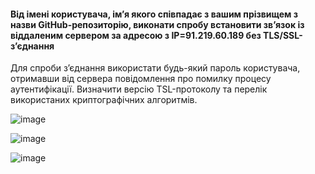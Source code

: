 #### Від імені користувача, ім’я якого співпадає з вашим прізвищем з назви GitHub-репозиторію, виконати спробу встановити зв’язок із віддаленим сервером за адресою з IP=91.219.60.189 без TLS/SSL-з’єднання

Для спроби з’єднання використати будь-який пароль користувача, отримавши від сервера повідомлення про помилку процесу аутентифікації. Визначити версію TSL-протоколу та перелік використаних криптографічних алгоритмів.

![image](https://user-images.githubusercontent.com/58373600/208643360-f8fb8a9e-69b0-4fa9-babb-b16e656029c7.png)

![image](https://user-images.githubusercontent.com/58373600/208645098-3d94c7fb-2bcb-467b-8f65-46a2376952ad.png)

![image](https://user-images.githubusercontent.com/58373600/208646046-2abfdee9-495f-4364-ac6a-101939bc1781.png)
